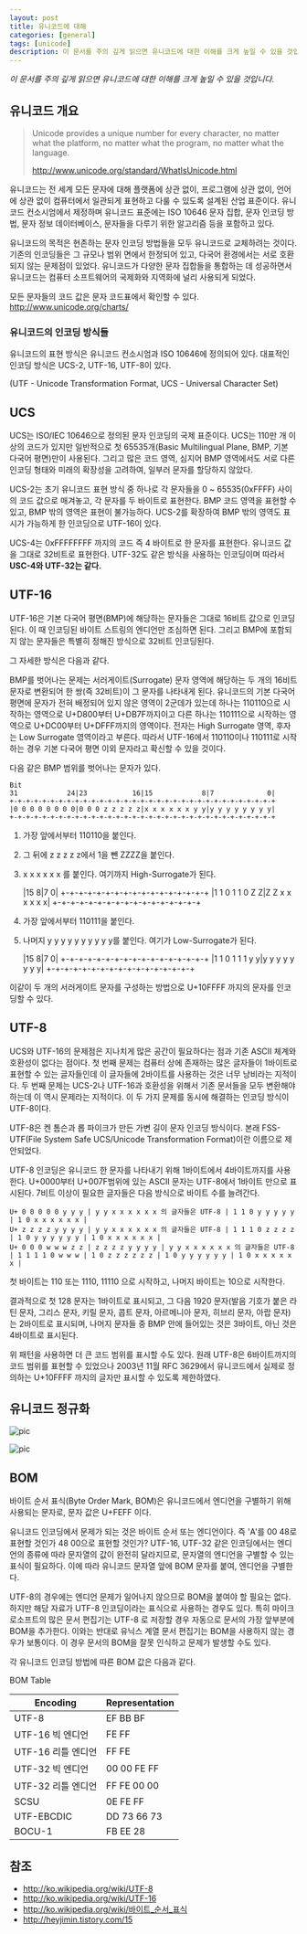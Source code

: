 ```yaml
---
layout: post
title: 유니코드에 대해
categories: [general]
tags: [unicode]
description: 이 문서를 주의 깊게 읽으면 유니코드에 대한 이해를 크게 높일 수 있을 것입니다.
---
```


_이 문서를 주의 깊게 읽으면 유니코드에 대한 이해를 크게 높일 수 있을 것입니다._

## 유니코드 개요
> Unicode provides a unique number for every character,
> no matter what the platform,
> no matter what the program,
> no matter what the language.
>
> http://www.unicode.org/standard/WhatIsUnicode.html 

유니코드는 전 세계 모든 문자에 대해 플랫폼에 상관 없이, 프로그램에 상관 없이, 언어에 상관 없이 컴퓨터에서 일관되게 표현하고 다룰 수 있도록 설계된 산업 표준이다. 유니코드  컨소시엄에서 제정하며 유니코드 표준에는 ISO 10646 문자 집합, 문자 인코딩 방법, 문자 정보 데이터베이스, 문자들을 다루기 위한 알고리즘 등을 포함하고 있다.

유니코드의 목적은 현존하는 문자 인코딩 방법들을 모두 유니코드로 교체하려는 것이다. 기존의 인코딩들은 그 규모나 범위 면에서 한정되어 있고, 다국어 환경에서는 서로 호환되지 않는 문제점이 있었다. 유니코드가 다양한 문자 집합들을 통합하는 데 성공하면서 유니코드는 컴퓨터 소프트웨어의 국제화와 지역화에 널리 사용되게 되었다.

모든 문자들의 코드 값은 문자 코드표에서 확인할 수 있다.
http://www.unicode.org/charts/ 


### 유니코드의 인코딩 방식들
유니코드의 표현 방식은 유니코드 컨소시엄과 ISO 10646에 정의되어 있다. 대표적인 인코딩 방식은 UCS-2, UTF-16, UTF-8이 있다.

(UTF - Unicode Transformation Format, UCS - Universal Character Set)

## UCS
UCS는 ISO/IEC 10646으로 정의된 문자 인코딩의 국제 표준이다. UCS는 110만 개 이상의 코드가 있지만 일반적으로 첫 65535개(Basic Multilingual Plane, BMP, 기본 다국어 평면)만이 사용된다. 그리고 많은 코드 영역, 심지어 BMP 영역에서도 서로 다른 인코딩 형태와 미래의 확장성을 고려하여, 일부러 문자를 할당하지 않았다. 

UCS-2는 초기 유니코드 표현 방식 중 하나로 각 문자들을 0 ~ 65535(0xFFFF) 사이의 코드 값으로 매겨놓고, 각 문자를 두 바이트로 표현한다. BMP 코드 영역을 표현할 수 있고, BMP 밖의 영역은 표현이 불가능하다. UCS-2를 확장하여 BMP 밖의 영역도 표시가 가능하게 한 인코딩으로 UTF-16이 있다.

UCS-4는 0xFFFFFFFF 까지의 코드 즉 4 바이트로 한 문자를 표현한다. 유니코드 값을 그대로 32비트로 표현한다. UTF-32도 같은 방식을 사용하는 인코딩이며 따라서 __USC-4와 UTF-32는 같다.__

## UTF-16
UTF-16은 기본 다국어 평면(BMP)에 해당하는 문자들은 그대로 16비트 값으로 인코딩된다. 이 때 인코딩된 바이트 스트링의 엔디언만 조심하면 된다. 그리고 BMP에 포함되지 않는 문자들은 특별히 정해진 방식으로 32비트 인코딩된다. 

그 자세한 방식은 다음과 같다.

BMP를 벗어나는 문제는 서러게이트(Surrogate) 문자 영역에 해당하는 두 개의 16비트 문자로 변환되어 한 쌍(즉 32비트)이 그 문자를 나타내게 된다. 유니코드의 기본 다국어 평면에 문자가 전혀 배정되어 있지 않은 영역이 2군데가 있는데 하나는 110110으로 시작하는 영역으로 U+D800부터 U+DB7F까지이고 다른 하나는 110111으로 시작하는 영역으로 U+DC00부터 U+DFFF까지의 영역이다. 전자는 High Surrogate 영역, 후자는 Low Surrogate 영역이라고 부른다. 따라서 UTF-16에서 110110이나 110111로 시작하는 경우 기본 다국어 평면 이외 문자라고 확신할 수 있을 것이다.

다음 같은 BMP 범위를 벗어나는 문자가 있다.


    Bit
    31            24|23           16|15            8|7             0|
    +-+-+-+-+-+-+-+-+-+-+-+-+-+-+-+-+-+-+-+-+-+-+-+-+-+-+-+-+-+-+-+-+
    |0 0 0 0 0 0 0 0|0 0 0 z z z z z|x x x x x x y y|y y y y y y y y|
    +-+-+-+-+-+-+-+-+-+-+-+-+-+-+-+-+-+-+-+-+-+-+-+-+-+-+-+-+-+-+-+-+

1) 가장 앞에서부터 110110을 붙인다.
2) 그 뒤에 z z z z z에서 1을 뺀 ZZZZ을 붙인다.
3) x x x x x x 를 붙인다. 여기까지 High-Surrogate가 된다.

    |15            8|7             0|
    +-+-+-+-+-+-+-+-+-+-+-+-+-+-+-+-+
    |1 1 0 1 1 0 Z Z|Z Z x x x x x x|
    +-+-+-+-+-+-+-+-+-+-+-+-+-+-+-+-+

4) 가장 앞에서부터 110111을 붙인다.
5) 나머지 y y y y y y y y y y를 붙인다. 여기가 Low-Surrogate가 된다.

    |15            8|7             0|
    +-+-+-+-+-+-+-+-+-+-+-+-+-+-+-+-+
    |1 1 0 1 1 1 y y|y y y y y y y y|
    +-+-+-+-+-+-+-+-+-+-+-+-+-+-+-+-+

이같이 두 개의 서러게이트 문자를 구성하는 방법으로 U+10FFFF 까지의 문자를 인코딩할 수 있다.

## UTF-8
UCS와 UTF-16의 문제점은 지나치게 많은 공간이 필요하다는 점과 기존 ASCII 체계와 호환성이 없다는 점이다. 첫 번째 문제는 컴퓨터 상에 존재하는 많은 글자들이 1바이트로 표현할 수 있는 글자들인데 이 글자들에 2바이트를 사용하는 것은 너무 낭비라는 지적이다. 두 번째 문제는 UCS-2나 UTF-16과 호환성을 위해서 기존 문서들을 모두 변환해야하는데 이 역시 문제라는 지적이다. 이 두 가지 문제를 동시에 해결하는 인코딩 방식이 UTF-8이다.

UTF-8은 켄 톰슨과 롭 파이크가 만든 가변 길이 문자 인코딩 방식이다. 본래 FSS-UTF(File System Safe UCS/Unicode Transformation Format)이란 이름으로 제안되었다.

UTF-8 인코딩은 유니코드 한 문자를 나타내기 위해 1바이트에서 4바이트까지를 사용한다. U+0000부터 U+007F범위에 있는 ASCII 문자는 UTF-8에서 1바이트 만으로 표시된다. 7비트 이상이 필요한 글자들은 다음 방식으로 바이트 수를 늘려간다.


    U+ 0 0 0 0 0 y y y | y y x x x x x x 의 글자들은 UTF-8 | 1 1 0 y y y y y | 1 0 x x x x x x |
    U+ z z z z y y y y | y y x x x x x x 의 글자들은 UTF-8 | 1 1 1 0 z z z z | 1 0 y y y y y y | 1 0 x x x x x x |
    U+ 0 0 0 w w w z z | z z z z y y y y | y y x x x x x x 의 글자들은 UTF-8 | 1 1 1 1 0 w w w | 1 0 z z z z z z | 1 0 y y y y y y | 1 0 x x x x x x |

첫 바이트는 110 또는 1110, 11110 으로 시작하고, 나머지 바이트는 10으로 시작한다.

결과적으로 첫 128 문자는 1바이트로 표시되고, 그 다음 1920 문자(발음 기호가 붙은 라틴 문자, 그리스 문자, 키릴 문자, 콥트 문자, 아르메니아 문자, 히브리 문자, 아랍 문자)는 2바이트로 표시되며, 나머지 문자들 중 BMP 안에 들어있는 것은 3바이트, 아닌 것은 4바이트로 표시된다. 

위 패턴을 사용하면 더 큰 코드 범위를 표시할 수도 있다. 원래 UTF-8은 6바이트까지의 코드 범위를 표현할 수 있었으나 2003년 11월 RFC 3629에서 유니코드에서 실제로 정의하는 U+10FFFF 까지의 글자만 표시할 수 있도록 제한하였다.

## 유니코드 정규화

![pic](http://unicode.org/reports/tr15/Slide3.JPG "Slide3")

![pic](http://unicode.org/reports/tr15/Slide4.JPG "Slide4")


## BOM
바이트 순서 표식(Byte Order Mark, BOM)은 유니코드에서 엔디언을 구별하기 위해 사용되는 문자로, 문자 값은 U+FEFF 이다.

유니코드 인코딩에서 문제가 되는 것은 바이트 순서 또는 엔디언이다. 즉 'A'를 00 48로 표현할 것인가 48 00으로 표현할 것인가? UTF-16, UTF-32 같은 인코딩에서는 엔디언의 종류에 따라 문자열의 값이 완전히 달라지므로, 문자열의 엔디언을 구별할 수 있는 표식이 필요하다. 이에 따라 유니코드 문자열 앞에 BOM 문자를 붙여, 엔디언을 구별한다.

UTF-8의 경우에는 엔디언 문제가 일어나지 않으므로 BOM을 붙여야 할 필요는 없다. 하지만 해당 자료가 UTF-8 인코딩이라는 표식으로 사용하는 경우도 있다. 특히 마이크로소프트의 많은 문서 편집기는 UTF-8 로 저장할 경우 자동으로 문서의 가장 앞부분에 BOM을 추가한다. 이와는 반대로 유닉스 계열 문서 편집기는 BOM을 사용하지 않는 경우가 보통이다. 이 경우 문서의 BOM을 잘못 인식하고 문제가 발생할 수도 있다.

각 유니코드 인코딩 방법에 따른 BOM 값은 다음과 같다.

BOM Table

| Encoding | Representation |
| ---- | ---- |
| UTF-8 | EF BB BF |
| UTF-16 빅 엔디언 | FE FF |
| UTF-16 리틀 엔디언 | FF FE |
| UTF-32 빅 엔디언 | 00 00 FE FF |
| UTF-32 리틀 엔디언 | FF FE 00 00 |
| SCSU | 0E FE FF |
| UTF-EBCDIC | DD 73 66 73 |
| BOCU-1 | FB EE 28 |


참조
----
- http://ko.wikipedia.org/wiki/UTF-8
- http://ko.wikipedia.org/wiki/UTF-16
- http://ko.wikipedia.org/wiki/바이트_순서_표식
- http://heyjimin.tistory.com/15